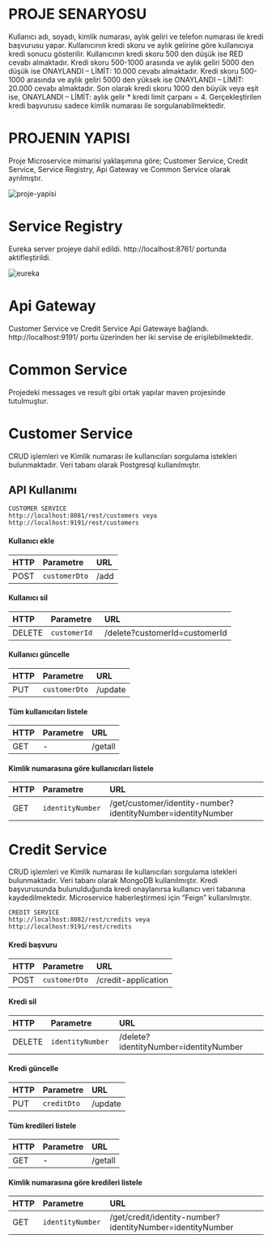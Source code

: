 # PROJE SENARYOSU
Kullanıcı adı, soyadı, kimlik numarası, aylık geliri ve telefon numarası ile kredi başvurusu yapar. Kullanıcının kredi skoru ve aylık gelirine göre kullanıcıya kredi sonucu gösterilir. Kullanıcının kredi skoru 500 den düşük ise RED cevabı almaktadır. Kredi skoru 500-1000 arasında ve aylık geliri 5000 den düşük ise ONAYLANDI – LİMİT: 10.000 cevabı almaktadır.  Kredi skoru 500-1000 arasında ve aylık geliri 5000 den yüksek ise ONAYLANDI – LİMİT: 20.000 cevabı almaktadır. Son olarak kredi skoru 1000 den büyük veya eşit ise, ONAYLANDI – LİMİT: aylık gelir * kredi limit çarpanı = 4. Gerçekleştirilen kredi başvurusu sadece kimlik numarası ile sorgulanabilmektedir.
# PROJENIN YAPISI
Proje Microservice mimarisi yaklaşımına göre;
Customer Service, Credit Service, Service Registry, Api Gateway ve Common Service olarak ayrılmıştır.

![proje-yapisi](https://user-images.githubusercontent.com/68081349/155882270-cf79ef87-cdb8-42ec-83f0-5831f4ccffdc.png)

# Service Registry
Eureka server projeye dahil edildi. http://localhost:8761/ portunda aktifleştirildi.

![eureka](https://user-images.githubusercontent.com/68081349/155882348-4a5e19e2-792e-4335-9e02-42b5973c9ac1.png)

# Api Gateway
Customer Service ve Credit Service Api Gatewaye bağlandı. http://localhost:9191/ portu üzerinden her iki servise de erişilebilmektedir.

# Common Service
Projedeki messages ve result gibi ortak yapılar maven projesinde  tutulmuştur.

# Customer Service
CRUD işlemleri ve Kimlik numarası ile kullanıcıları sorgulama istekleri bulunmaktadır. Veri tabanı olarak Postgresql kullanılmıştır.


## API Kullanımı
```
CUSTOMER SERVICE
http://localhost:8081/rest/customers veya http://localhost:9191/rest/customers
```

#### Kullanıcı ekle


|   HTTP    |   Parametre   |      URL     |
| :-------- | :-----------  | :------------|
|    POST   | `customerDto` |     /add     |

#### Kullanıcı sil


|   HTTP    |   Parametre   |                URL                  |
| :-------- | :-----------  | :-----------------------------------|
|   DELETE  | `customerId ` |   /delete?customerId=customerId     |

#### Kullanıcı güncelle


|   HTTP    |   Parametre   |      URL     |
| :-------- | :-----------  | :----------- |
|    PUT    | `customerDto` |    /update   |

#### Tüm kullanıcıları listele


|   HTTP    |   Parametre   |      URL     |
| :-------- | :-----------  | :----------- |
|    GET    |      -        |    /getall   |


#### Kimlik numarasına göre kullanıcıları listele


|   HTTP    |    Parametre      |                         URL                                     |
| :-------- | :--------------   | :---------------------------------------------------------------|
|   GET     | `identityNumber ` |   /get/customer/identity-number?identityNumber=identityNumber   |



# Credit Service
CRUD işlemleri ve Kimlik numarası ile kullanıcıları sorgulama istekleri bulunmaktadır. Veri tabanı olarak MongoDB kullanılmıştır. Kredi başvurusunda bulunulduğunda kredi onaylanırsa kullanıcı veri tabanına kaydedilmektedir. Microservice haberleştirmesi için “Feign” kullanılmıştır.


```
CREDIT SERVICE
http://localhost:8082/rest/credits veya http://localhost:9191/rest/credits
```

#### Kredi başvuru


|   HTTP    |   Parametre   |             URL             |
| :-------- | :-----------  | :---------------------------|
|    POST   | `customerDto` |     /credit-application     |

#### Kredi sil


|   HTTP    |     Parametre     |                     URL                     |
| :-------- | :---------------  | :-------------------------------------------|
|   DELETE  | `identityNumber ` |   /delete?identityNumber=identityNumber     |

#### Kredi güncelle


|   HTTP    |   Parametre   |      URL     |
| :-------- | :-----------  | :----------- |
|    PUT    | `creditDto`   |    /update   |

#### Tüm kredileri listele


|   HTTP    |   Parametre   |      URL     |
| :-------- | :-----------  | :----------- |
|    GET    |      -        |    /getall   |


#### Kimlik numarasına göre kredileri listele


|   HTTP    |    Parametre      |                         URL                                     |
| :-------- | :--------------   | :---------------------------------------------------------------|
|   GET     | `identityNumber ` |   /get/credit/identity-number?identityNumber=identityNumber     |

